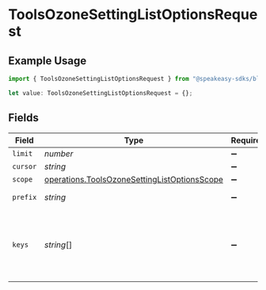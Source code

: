 # ToolsOzoneSettingListOptionsRequest

## Example Usage

```typescript
import { ToolsOzoneSettingListOptionsRequest } from "@speakeasy-sdks/bluesky/models/operations";

let value: ToolsOzoneSettingListOptionsRequest = {};
```

## Fields

| Field                                                                                                        | Type                                                                                                         | Required                                                                                                     | Description                                                                                                  |
| ------------------------------------------------------------------------------------------------------------ | ------------------------------------------------------------------------------------------------------------ | ------------------------------------------------------------------------------------------------------------ | ------------------------------------------------------------------------------------------------------------ |
| `limit`                                                                                                      | *number*                                                                                                     | :heavy_minus_sign:                                                                                           | N/A                                                                                                          |
| `cursor`                                                                                                     | *string*                                                                                                     | :heavy_minus_sign:                                                                                           | N/A                                                                                                          |
| `scope`                                                                                                      | [operations.ToolsOzoneSettingListOptionsScope](../../models/operations/toolsozonesettinglistoptionsscope.md) | :heavy_minus_sign:                                                                                           | N/A                                                                                                          |
| `prefix`                                                                                                     | *string*                                                                                                     | :heavy_minus_sign:                                                                                           | Filter keys by prefix                                                                                        |
| `keys`                                                                                                       | *string*[]                                                                                                   | :heavy_minus_sign:                                                                                           | Filter for only the specified keys. Ignored if prefix is provided                                            |